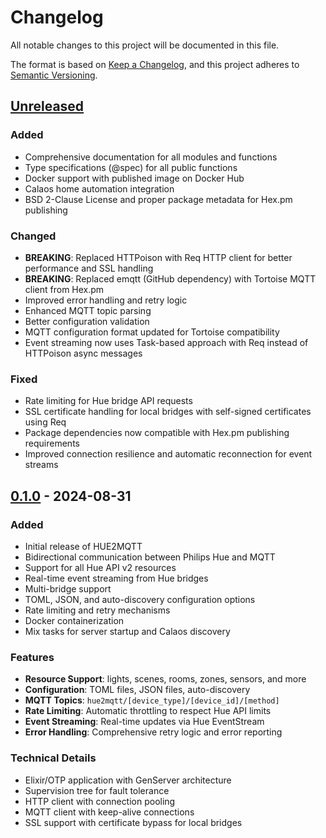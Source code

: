 # Changelog

All notable changes to this project will be documented in this file.

The format is based on [Keep a Changelog](https://keepachangelog.com/en/1.0.0/),
and this project adheres to [Semantic Versioning](https://semver.org/spec/v2.0.0.html).

## [Unreleased]

### Added
- Comprehensive documentation for all modules and functions
- Type specifications (@spec) for all public functions
- Docker support with published image on Docker Hub
- Calaos home automation integration
- BSD 2-Clause License and proper package metadata for Hex.pm publishing

### Changed
- **BREAKING**: Replaced HTTPoison with Req HTTP client for better performance and SSL handling
- **BREAKING**: Replaced emqtt (GitHub dependency) with Tortoise MQTT client from Hex.pm
- Improved error handling and retry logic
- Enhanced MQTT topic parsing
- Better configuration validation
- MQTT configuration format updated for Tortoise compatibility
- Event streaming now uses Task-based approach with Req instead of HTTPoison async messages

### Fixed
- Rate limiting for Hue bridge API requests
- SSL certificate handling for local bridges with self-signed certificates using Req
- Package dependencies now compatible with Hex.pm publishing requirements
- Improved connection resilience and automatic reconnection for event streams

## [0.1.0] - 2024-08-31

### Added
- Initial release of HUE2MQTT
- Bidirectional communication between Philips Hue and MQTT
- Support for all Hue API v2 resources
- Real-time event streaming from Hue bridges
- Multi-bridge support
- TOML, JSON, and auto-discovery configuration options
- Rate limiting and retry mechanisms
- Docker containerization
- Mix tasks for server startup and Calaos discovery

### Features
- **Resource Support**: lights, scenes, rooms, zones, sensors, and more
- **Configuration**: TOML files, JSON files, auto-discovery
- **MQTT Topics**: `hue2mqtt/[device_type]/[device_id]/[method]`
- **Rate Limiting**: Automatic throttling to respect Hue API limits
- **Event Streaming**: Real-time updates via Hue EventStream
- **Error Handling**: Comprehensive retry logic and error reporting

### Technical Details
- Elixir/OTP application with GenServer architecture
- Supervision tree for fault tolerance
- HTTP client with connection pooling
- MQTT client with keep-alive connections
- SSL support with certificate bypass for local bridges

[Unreleased]: https://github.com/Kwame42/hue2mqtt/compare/v0.1.0...HEAD
[0.1.0]: https://github.com/Kwame42/hue2mqtt/releases/tag/v0.1.0
